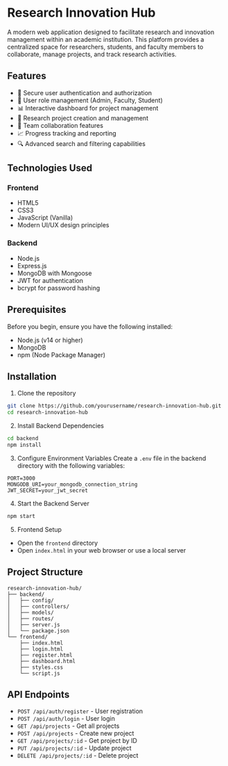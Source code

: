 # Research Innovation Hub

A modern web application designed to facilitate research and innovation management within an academic institution. This platform provides a centralized space for researchers, students, and faculty members to collaborate, manage projects, and track research activities.

## Features

- 🔐 Secure user authentication and authorization
- 👥 User role management (Admin, Faculty, Student)
- 📊 Interactive dashboard for project management
- 📝 Research project creation and management
- 👥 Team collaboration features
- 📈 Progress tracking and reporting
- 🔍 Advanced search and filtering capabilities

## Technologies Used

### Frontend
- HTML5
- CSS3
- JavaScript (Vanilla)
- Modern UI/UX design principles

### Backend
- Node.js
- Express.js
- MongoDB with Mongoose
- JWT for authentication
- bcrypt for password hashing

## Prerequisites

Before you begin, ensure you have the following installed:
- Node.js (v14 or higher)
- MongoDB
- npm (Node Package Manager)

## Installation

1. Clone the repository
```bash
git clone https://github.com/yourusername/research-innovation-hub.git
cd research-innovation-hub
```

2. Install Backend Dependencies
```bash
cd backend
npm install
```

3. Configure Environment Variables
Create a `.env` file in the backend directory with the following variables:
```
PORT=3000
MONGODB_URI=your_mongodb_connection_string
JWT_SECRET=your_jwt_secret
```

4. Start the Backend Server
```bash
npm start
```

5. Frontend Setup
- Open the `frontend` directory
- Open `index.html` in your web browser or use a local server

## Project Structure

```
research-innovation-hub/
├── backend/
│   ├── config/
│   ├── controllers/
│   ├── models/
│   ├── routes/
│   ├── server.js
│   └── package.json
└── frontend/
    ├── index.html
    ├── login.html
    ├── register.html
    ├── dashboard.html
    ├── styles.css
    └── script.js
```

## API Endpoints

- `POST /api/auth/register` - User registration
- `POST /api/auth/login` - User login
- `GET /api/projects` - Get all projects
- `POST /api/projects` - Create new project
- `GET /api/projects/:id` - Get project by ID
- `PUT /api/projects/:id` - Update project
- `DELETE /api/projects/:id` - Delete project
